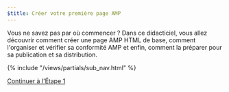 ```yaml
---
$title: Créer votre première page AMP
---
```


Vous ne savez pas par où commencer ? Dans ce didacticiel, vous allez découvrir comment créer une page AMP HTML de base, comment l'organiser et vérifier sa conformité AMP et enfin, comment la préparer pour sa publication et sa distribution.

{% include "/views/partials/sub_nav.html" %}

<a class="button go-button" href="/fr/docs/get_started/create/basic_markup.html">Continuer à l'Étape 1</a>